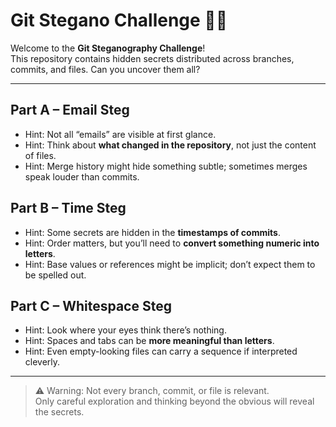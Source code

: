 # Git Stegano Challenge 🕵️‍♂️

Welcome to the **Git Steganography Challenge**!  
This repository contains hidden secrets distributed across branches, commits, and files. Can you uncover them all?

---

## Part A – Email Steg
- Hint: Not all “emails” are visible at first glance.  
- Hint: Think about **what changed in the repository**, not just the content of files.  
- Hint: Merge history might hide something subtle; sometimes merges speak louder than commits.  

## Part B – Time Steg
- Hint: Some secrets are hidden in the **timestamps of commits**.  
- Hint: Order matters, but you’ll need to **convert something numeric into letters**.  
- Hint: Base values or references might be implicit; don’t expect them to be spelled out.  

## Part C – Whitespace Steg
- Hint: Look where your eyes think there’s nothing.  
- Hint: Spaces and tabs can be **more meaningful than letters**.  
- Hint: Even empty-looking files can carry a sequence if interpreted cleverly.  

---

> ⚠️ Warning: Not every branch, commit, or file is relevant.  
> Only careful exploration and thinking beyond the obvious will reveal the secrets.
